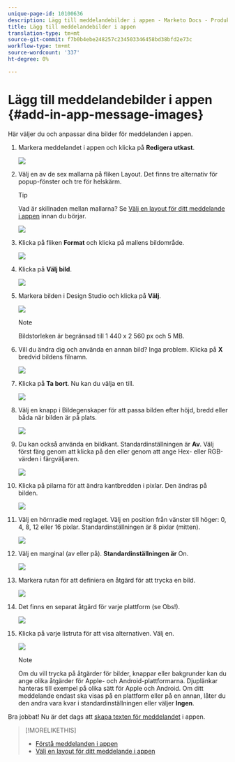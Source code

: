 ```yaml
---
unique-page-id: 10100636
description: Lägg till meddelandebilder i appen - Marketo Docs - Produktdokumentation
title: Lägg till meddelandebilder i appen
translation-type: tm+mt
source-git-commit: f7b0b4ebe248257c234503346458bd38bfd2e73c
workflow-type: tm+mt
source-wordcount: '337'
ht-degree: 0%

---
```



# Lägg till meddelandebilder i appen {#add-in-app-message-images}

Här väljer du och anpassar dina bilder för meddelanden i appen.

1. Markera meddelandet i appen och klicka på **Redigera utkast**.

   ![](assets/image2016-5-4-10-3a20-3a14.png)

1. Välj en av de sex mallarna på fliken Layout. Det finns tre alternativ för popup-fönster och tre för helskärm.

   >[!TIP]
   >
   >Vad är skillnaden mellan mallarna? Se [Välj en layout för ditt meddelande i appen](/help/marketo/product-docs/mobile-marketing/in-app-messages/creating-in-app-messages/choose-a-layout-for-your-in-app-message.md) innan du börjar.

   ![](assets/image2016-5-4-10-3a21-3a33.png)

1. Klicka på fliken **Format** och klicka på mallens bildområde.

   ![](assets/image2016-5-3-16-3a53-3a23.png)

1. Klicka på **Välj bild**.

   ![](assets/image2016-5-6-8-3a53-3a55.png)

1. Markera bilden i Design Studio och klicka på **Välj**.

   ![](assets/image2016-5-6-8-3a58-3a40.png)

   >[!NOTE]
   >
   >Bildstorleken är begränsad till 1 440 x 2 560 px och 5 MB.

1. Vill du ändra dig och använda en annan bild? Inga problem. Klicka på **X** bredvid bildens filnamn.

   ![](assets/image2016-5-6-9-3a0-3a16.png)

1. Klicka på **Ta bort**. Nu kan du välja en till.

   ![](assets/image2016-5-6-9-3a1-3a3.png)

1. Välj en knapp i Bildegenskaper för att passa bilden efter höjd, bredd eller båda när bilden är på plats.

   ![](assets/image2016-5-6-9-3a4-3a47.png)

1. Du kan också använda en bildkant. Standardinställningen är **Av**. Välj först färg genom att klicka på den eller genom att ange Hex- eller RGB-värden i färgväljaren.

   ![](assets/image2016-5-6-9-3a9-3a0.png)

1. Klicka på pilarna för att ändra kantbredden i pixlar. Den ändras på bilden.

   ![](assets/image2016-5-6-9-3a35-3a43.png)

1. Välj en hörnradie med reglaget. Välj en position från vänster till höger: 0, 4, 8, 12 eller 16 pixlar. Standardinställningen är 8 pixlar (mitten).

   ![](assets/image2016-5-6-9-3a39-3a28.png)

1. Välj en marginal (av eller på). **Standardinställningen är** On.

   ![](assets/image2016-5-6-9-3a42-3a15.png)

1. Markera rutan för att definiera en åtgärd för att trycka en bild.

   ![](assets/image2016-5-6-9-3a48-3a58.png)

1. Det finns en separat åtgärd för varje plattform (se Obs!).

   ![](assets/image2016-5-6-9-3a50-3a15.png)

1. Klicka på varje listruta för att visa alternativen. Välj en.

   ![](assets/image2016-5-6-9-3a52-3a41.png)

   >[!NOTE]
   >
   >Om du vill trycka på åtgärder för bilder, knappar eller bakgrunder kan du ange olika åtgärder för Apple- och Android-plattformarna. Djuplänkar hanteras till exempel på olika sätt för Apple och Android. Om ditt meddelande endast ska visas på en plattform eller på en annan, låter du den andra vara kvar i standardinställningen eller väljer **Ingen**.

Bra jobbat! Nu är det dags att [skapa texten för meddelandet](/help/marketo/product-docs/mobile-marketing/in-app-messages/creating-in-app-messages/create-in-app-message-text.md) i appen.

>[!MORELIKETHIS]
>
>* [Förstå meddelanden i appen](/help/marketo/product-docs/mobile-marketing/in-app-messages/understanding-in-app-messages.md)
>* [Välj en layout för ditt meddelande i appen](/help/marketo/product-docs/mobile-marketing/in-app-messages/creating-in-app-messages/choose-a-layout-for-your-in-app-message.md)

